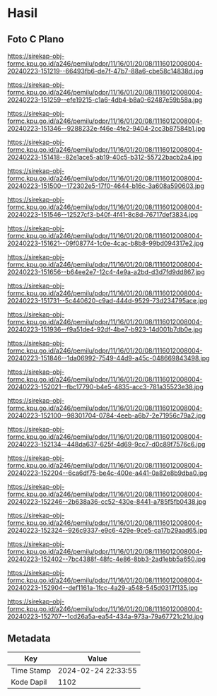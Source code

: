 # Hasil

## Foto C Plano

https://sirekap-obj-formc.kpu.go.id/a246/pemilu/pdpr/11/16/01/20/08/1116012008004-20240223-151219--66493fb6-de7f-47b7-88a6-cbe58c14838d.jpg

https://sirekap-obj-formc.kpu.go.id/a246/pemilu/pdpr/11/16/01/20/08/1116012008004-20240223-151259--efe19215-c1a6-4db4-b8a0-62487e59b58a.jpg

https://sirekap-obj-formc.kpu.go.id/a246/pemilu/pdpr/11/16/01/20/08/1116012008004-20240223-151346--9288232e-f46e-4fe2-9404-2cc3b87584b1.jpg

https://sirekap-obj-formc.kpu.go.id/a246/pemilu/pdpr/11/16/01/20/08/1116012008004-20240223-151418--82e1ace5-ab19-40c5-b312-55722bacb2a4.jpg

https://sirekap-obj-formc.kpu.go.id/a246/pemilu/pdpr/11/16/01/20/08/1116012008004-20240223-151500--172302e5-17f0-4644-b16c-3a608a590603.jpg

https://sirekap-obj-formc.kpu.go.id/a246/pemilu/pdpr/11/16/01/20/08/1116012008004-20240223-151546--12527cf3-b40f-4f41-8c8d-76717def3834.jpg

https://sirekap-obj-formc.kpu.go.id/a246/pemilu/pdpr/11/16/01/20/08/1116012008004-20240223-151621--09f08774-1c0e-4cac-b8b8-99bd094317e2.jpg

https://sirekap-obj-formc.kpu.go.id/a246/pemilu/pdpr/11/16/01/20/08/1116012008004-20240223-151656--b64ee2e7-12c4-4e9a-a2bd-d3d7fd9dd867.jpg

https://sirekap-obj-formc.kpu.go.id/a246/pemilu/pdpr/11/16/01/20/08/1116012008004-20240223-151731--5c440620-c9ad-444d-9529-73d234795ace.jpg

https://sirekap-obj-formc.kpu.go.id/a246/pemilu/pdpr/11/16/01/20/08/1116012008004-20240223-151936--f9a51de4-92df-4be7-b923-14d001b7db0e.jpg

https://sirekap-obj-formc.kpu.go.id/a246/pemilu/pdpr/11/16/01/20/08/1116012008004-20240223-151846--1da06992-7549-44d9-a45c-048669843498.jpg

https://sirekap-obj-formc.kpu.go.id/a246/pemilu/pdpr/11/16/01/20/08/1116012008004-20240223-152021--fbc17790-b4e5-4835-acc3-781a35523e38.jpg

https://sirekap-obj-formc.kpu.go.id/a246/pemilu/pdpr/11/16/01/20/08/1116012008004-20240223-152100--98301704-0784-4eeb-a6b7-2e71956c79a2.jpg

https://sirekap-obj-formc.kpu.go.id/a246/pemilu/pdpr/11/16/01/20/08/1116012008004-20240223-152134--448da637-625f-4d69-9cc7-d0c89f7576c6.jpg

https://sirekap-obj-formc.kpu.go.id/a246/pemilu/pdpr/11/16/01/20/08/1116012008004-20240223-152204--6ca6df75-be4c-400e-a441-0a82e8b9dba0.jpg

https://sirekap-obj-formc.kpu.go.id/a246/pemilu/pdpr/11/16/01/20/08/1116012008004-20240223-152246--2b638a36-cc52-430e-8441-a785f5fb0438.jpg

https://sirekap-obj-formc.kpu.go.id/a246/pemilu/pdpr/11/16/01/20/08/1116012008004-20240223-152324--926c9337-e9c6-429e-9ce5-ca17b29aad65.jpg

https://sirekap-obj-formc.kpu.go.id/a246/pemilu/pdpr/11/16/01/20/08/1116012008004-20240223-152402--7bc4388f-48fc-4e86-8bb3-2ad1ebb5a650.jpg

https://sirekap-obj-formc.kpu.go.id/a246/pemilu/pdpr/11/16/01/20/08/1116012008004-20240223-152904--def1161a-1fcc-4a29-a548-545d0317f135.jpg

https://sirekap-obj-formc.kpu.go.id/a246/pemilu/pdpr/11/16/01/20/08/1116012008004-20240223-152707--1cd26a5a-ea54-434a-973a-79a67721c21d.jpg


## Metadata

| Key        | Value               |
| ---------- | ------------------- |
| Time Stamp | 2024-02-24 22:33:55 |
| Kode Dapil | 1102                |



